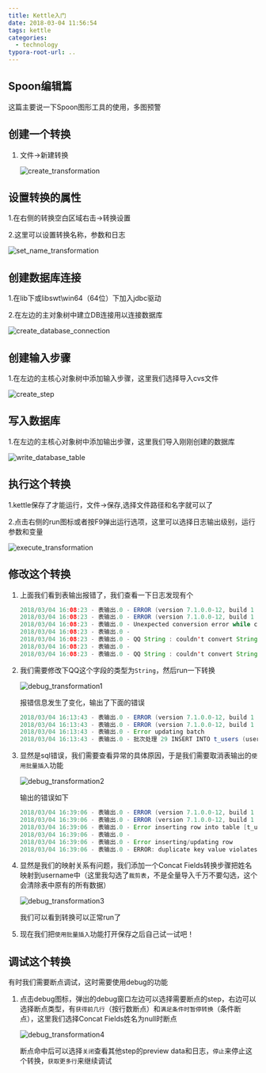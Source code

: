 ```yaml
---
title: Kettle入门
date: 2018-03-04 11:56:54
tags: kettle
categories:
  - technology
typora-root-url: ..
---
```

## Spoon编辑篇

这篇主要说一下Spoon图形工具的使用，多图预警

<!--more-->
## 创建一个转换

1. 文件->新建转换

   ![create_transformation](/images/create_transformation.gif)

设置转换的属性
---

1.在右侧的转换空白区域右击->转换设置

2.这里可以设置转换名称，参数和日志

![set_name_transformation](/images/set_name_transformation.gif)

## 创建数据库连接

1.在lib下或libswt\win64（64位）下加入jdbc驱动

2.在左边的主对象树中建立DB连接用以连接数据库

![create_database_connection](/images/create_database_connection.gif)

创建输入步骤
---

1.在左边的主核心对象树中添加输入步骤，这里我们选择导入cvs文件

![create_step](/images/create_step.gif)

## 写入数据库

1.在左边的主核心对象树中添加输出步骤，这里我们导入刚刚创建的数据库

![write_database_table](/images/write_database_table.gif)

## 执行这个转换

1.kettle保存了才能运行，文件->保存,选择文件路径和名字就可以了

2.点击右侧的run图标或者按F9弹出运行选项，这里可以选择日志输出级别，运行参数和变量

![execute_transformation](/images/execute_transformation.gif)

## 修改这个转换

1. 上面我们看到表输出报错了，我们查看一下日志发现有个

    ```java
    2018/03/04 16:08:23 - 表输出.0 - ERROR (version 7.1.0.0-12, build 1 from 2017-05-16 17.18.02 by buildguy) : Because of an error, this step can't continue:
    2018/03/04 16:08:23 - 表输出.0 - ERROR (version 7.1.0.0-12, build 1 from 2017-05-16 17.18.02 by buildguy) : org.pentaho.di.core.exception.KettleValueException: 
    2018/03/04 16:08:23 - 表输出.0 - Unexpected conversion error while converting value [QQ String] to an Integer
    2018/03/04 16:08:23 - 表输出.0 - 
    2018/03/04 16:08:23 - 表输出.0 - QQ String : couldn't convert String to Integer
    2018/03/04 16:08:23 - 表输出.0 - 
    2018/03/04 16:08:23 - 表输出.0 - QQ String : couldn't convert String to number : non-numeric character found at position 1 for value [小鱼呼叫转移]
    ```

2. 我们需要修改下QQ这个字段的类型为`String`，然后run一下转换

   ![debug_transformation1](/images/debug_transformation1.gif)

   报错信息发生了变化，输出了下面的错误

   ```java
   2018/03/04 16:13:43 - 表输出.0 - ERROR (version 7.1.0.0-12, build 1 from 2017-05-16 17.18.02 by buildguy) : Unexpected batch update error committing the database connection.
   2018/03/04 16:13:43 - 表输出.0 - ERROR (version 7.1.0.0-12, build 1 from 2017-05-16 17.18.02 by buildguy) : org.pentaho.di.core.exception.KettleDatabaseBatchException: 
   2018/03/04 16:13:43 - 表输出.0 - Error updating batch
   2018/03/04 16:13:43 - 表输出.0 - 批次处理 29 INSERT INTO t_users (username, screen_name, email, home_url, group_name) VALUES ( '何',  NULL,  '942156265',  NULL,  NULL) 被中止，呼叫 getNextException 以取得原因。

   ```

3. 显然是sql错误，我们需要查看异常的具体原因，于是我们需要取消表输出的`使用批量插入`功能

   ![debug_transformation2](/images/debug_transformation2.gif)

   输出的错误如下

   ```java
   2018/03/04 16:39:06 - 表输出.0 - ERROR (version 7.1.0.0-12, build 1 from 2017-05-16 17.18.02 by buildguy) : Because of an error, this step can't continue:
   2018/03/04 16:39:06 - 表输出.0 - ERROR (version 7.1.0.0-12, build 1 from 2017-05-16 17.18.02 by buildguy) : org.pentaho.di.core.exception.KettleException: 
   2018/03/04 16:39:06 - 表输出.0 - Error inserting row into table [t_users] with values: [何], [建军], [null], [null], [null], [942156265], [null], [null], [null], [null], [null], [null], [null], [null], [null], [null], [null], [null], [	17677322080], [null], [null], [	13558229098], [null], [null], [null], [null], [null], [null], [null]
   2018/03/04 16:39:06 - 表输出.0 - 
   2018/03/04 16:39:06 - 表输出.0 - Error inserting/updating row
   2018/03/04 16:39:06 - 表输出.0 - ERROR: duplicate key value violates unique constraint "users_name_unique"  详细：Key (username)=(何) already exists.
   ```

4. 显然是我们的映射关系有问题，我们添加一个Concat Fields转换步骤把姓名映射到username中（这里我勾选了`裁剪表`，不是全量导入千万不要勾选，这个会清除表中原有的所有数据）

   ![debug_transformation3](/images/debug_transformation3.gif)

   我们可以看到转换可以正常run了

5. 现在我们把`使用批量插入`功能打开保存之后自己试一试吧！

## 调试这个转换

有时我们需要断点调试，这时需要使用debug的功能

1. 点击debug图标，弹出的debug窗口左边可以选择需要断点的step，右边可以选择断点类型，有`获得前几行`（按行数断点）和`满足条件时暂停转换`（条件断点），这里我们选择Concat Fields姓名为null时断点

   ![debug_transformation4](/images/debug_transformation4.gif)

   断点命中后可以选择`关闭`查看其他step的preview data和日志，`停止`来停止这个转换，`获取更多行`来继续调试

